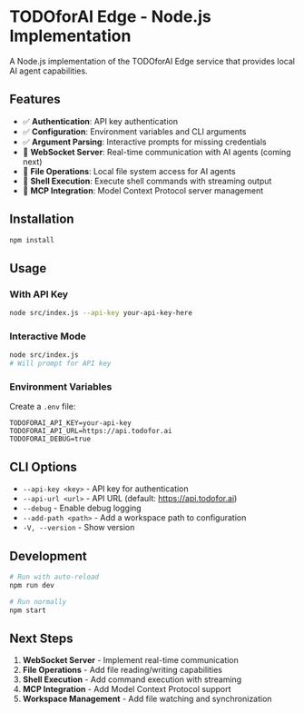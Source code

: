 # TODOforAI Edge - Node.js Implementation

A Node.js implementation of the TODOforAI Edge service that provides local AI agent capabilities.

## Features

- ✅ **Authentication**: API key authentication
- ✅ **Configuration**: Environment variables and CLI arguments
- ✅ **Argument Parsing**: Interactive prompts for missing credentials
- 🚧 **WebSocket Server**: Real-time communication with AI agents (coming next)
- 🚧 **File Operations**: Local file system access for AI agents
- 🚧 **Shell Execution**: Execute shell commands with streaming output
- 🚧 **MCP Integration**: Model Context Protocol server management

## Installation

```bash
npm install
```

## Usage

### With API Key
```bash
node src/index.js --api-key your-api-key-here
```

### Interactive Mode
```bash
node src/index.js
# Will prompt for API key
```

### Environment Variables
Create a `.env` file:
```env
TODOFORAI_API_KEY=your-api-key
TODOFORAI_API_URL=https://api.todofor.ai
TODOFORAI_DEBUG=true
```

## CLI Options

- `--api-key <key>` - API key for authentication
- `--api-url <url>` - API URL (default: https://api.todofor.ai)
- `--debug` - Enable debug logging
- `--add-path <path>` - Add a workspace path to configuration
- `-V, --version` - Show version

## Development

```bash
# Run with auto-reload
npm run dev

# Run normally
npm start
```

## Next Steps

1. **WebSocket Server** - Implement real-time communication
2. **File Operations** - Add file reading/writing capabilities
3. **Shell Execution** - Add command execution with streaming
4. **MCP Integration** - Add Model Context Protocol support
5. **Workspace Management** - Add file watching and synchronization